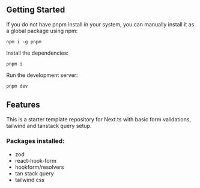 ## Getting Started

If you do not have pnpm install in your system, you can manually install it as a global package using npm:

```
npm i -g pnpm
```

Install the dependencies:

```
pnpm i
```

Run the development server:

```bash
pnpm dev
```

## Features

This is a starter template repository for Next.ts with basic form validations, tailwind and tanstack query setup.

### Packages installed:

- zod
- react-hook-form
- hookform/resolvers
- tan stack query
- tailwind css
